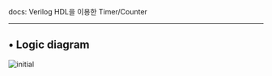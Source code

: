 docs: Verilog HDL을 이용한 Timer/Counter 
 
--------
• Logic diagram
--------
   
   ![initial]("https://user-images.githubusercontent.com/59474775/97949139-093afe00-1dd6-11eb-9226-7ad263dccb7d.png")

   
   
